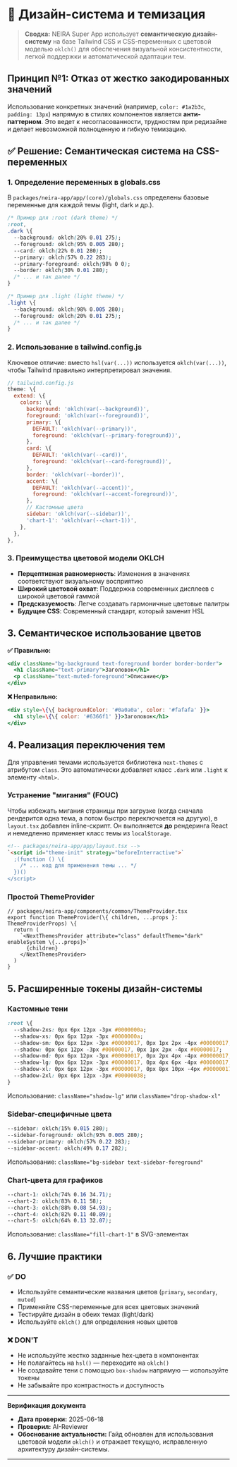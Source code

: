 # 🎨 Дизайн-система и темизация

> **Сводка:** NEIRA Super App использует **семантическую дизайн-систему** на базе Tailwind CSS и CSS-переменных с цветовой моделью `oklch()` для обеспечения визуальной консистентности, легкой поддержки и автоматической адаптации тем.

## Принцип №1: Отказ от жестко закодированных значений

Использование конкретных значений (например, `color: #1a2b3c`, `padding: 13px`) напрямую в стилях компонентов является **анти-паттерном**. Это ведет к несогласованности, трудностям при редизайне и делает невозможной полноценную и гибкую темизацию.

## ✅ Решение: Семантическая система на CSS-переменных

### 1. Определение переменных в globals.css

В `packages/neira-app/app/(core)/globals.css` определены базовые переменные для каждой темы (light, dark и др.).

```css
/* Пример для :root (dark theme) */
:root,
.dark \{
  --background: oklch(20% 0.01 275);
  --foreground: oklch(95% 0.005 280);
  --card: oklch(22% 0.01 280);
  --primary: oklch(57% 0.22 283);
  --primary-foreground: oklch(98% 0 0);
  --border: oklch(30% 0.01 280);
  /* ... и так далее */
}

/* Пример для .light (light theme) */
.light \{
  --background: oklch(98% 0.005 280);
  --foreground: oklch(20% 0.01 275);
  /* ... и так далее */
}
```

### 2. Использование в tailwind.config.js

Ключевое отличие: вместо `hsl(var(...))` используется `oklch(var(...))`, чтобы Tailwind правильно интерпретировал значения.

```javascript
// tailwind.config.js
theme: \{
  extend: \{
    colors: \{
      background: 'oklch(var(--background))',
      foreground: 'oklch(var(--foreground))',
      primary: \{
        DEFAULT: 'oklch(var(--primary))',
        foreground: 'oklch(var(--primary-foreground))',
      },
      card: \{
        DEFAULT: 'oklch(var(--card))',
        foreground: 'oklch(var(--card-foreground))',
      },
      border: 'oklch(var(--border))',
      accent: \{
        DEFAULT: 'oklch(var(--accent))',
        foreground: 'oklch(var(--accent-foreground))',
      },
      // Кастомные цвета
      sidebar: 'oklch(var(--sidebar))',
      'chart-1': 'oklch(var(--chart-1))',
    },
  },
},
```

### 3. Преимущества цветовой модели OKLCH

- **Перцептивная равномерность**: Изменения в значениях соответствуют визуальному восприятию
- **Широкий цветовой охват**: Поддержка современных дисплеев с широкой цветовой гаммой
- **Предсказуемость**: Легче создавать гармоничные цветовые палитры
- **Будущее CSS**: Современный стандарт, который заменит HSL

## 3. Семантическое использование цветов

**✅ Правильно:**

```jsx
<div className="bg-background text-foreground border border-border">
  <h1 className="text-primary">Заголовок</h1>
  <p className="text-muted-foreground">Описание</p>
</div>
```

**❌ Неправильно:**

```jsx
<div style=\{\{ backgroundColor: '#0a0a0a', color: '#fafafa' }}>
  <h1 style=\{\{ color: '#6366f1' }}>Заголовок</h1>
</div>
```

## 4. Реализация переключения тем

Для управления темами используется библиотека `next-themes` с атрибутом `class`. Это автоматически добавляет класс `.dark` или `.light` к элементу `<html>`.

### Устранение "мигания" (FOUC)

Чтобы избежать мигания страницы при загрузке (когда сначала рендерится одна тема, а потом быстро переключается на другую), в `layout.tsx` добавлен inline-скрипт. Он выполняется **до** рендеринга React и немедленно применяет класс темы из `localStorage`.

```html
<!-- packages/neira-app/app/layout.tsx -->
`<script id="theme-init" strategy="beforeInterractive">`
  ;(function () \{
    /* ... код для применения темы ... */
  })()
</script>
```

### Простой ThemeProvider

```tsx
// packages/neira-app/components/common/ThemeProvider.tsx
export function ThemeProvider(\{ children, ...props }: ThemeProviderProps) \{
  return (
    `<NextThemesProvider attribute="class" defaultTheme="dark" enableSystem \{...props}>`
      {children}
    </NextThemesProvider>
  )
}
```

## 5. Расширенные токены дизайн-системы

### Кастомные тени

```css
:root \{
  --shadow-2xs: 0px 6px 12px -3px #0000000a;
  --shadow-xs: 0px 6px 12px -3px #0000000a;
  --shadow-sm: 0px 6px 12px -3px #00000017, 0px 1px 2px -4px #00000017;
  --shadow: 0px 6px 12px -3px #00000017, 0px 1px 2px -4px #00000017;
  --shadow-md: 0px 6px 12px -3px #00000017, 0px 2px 4px -4px #00000017;
  --shadow-lg: 0px 6px 12px -3px #00000017, 0px 4px 6px -4px #00000017;
  --shadow-xl: 0px 6px 12px -3px #00000017, 0px 8px 10px -4px #00000017;
  --shadow-2xl: 0px 6px 12px -3px #00000038;
}
```

Использование: `className="shadow-lg"` или `className="drop-shadow-xl"`

### Sidebar-специфичные цвета

```css
--sidebar: oklch(15% 0.015 280);
--sidebar-foreground: oklch(93% 0.005 280);
--sidebar-primary: oklch(57% 0.22 283);
--sidebar-accent: oklch(49% 0.17 282);
```

Использование: `className="bg-sidebar text-sidebar-foreground"`

### Chart-цвета для графиков

```css
--chart-1: oklch(74% 0.16 34.71);
--chart-2: oklch(83% 0.11 58);
--chart-3: oklch(88% 0.08 54.93);
--chart-4: oklch(82% 0.11 40.89);
--chart-5: oklch(64% 0.13 32.07);
```

Использование: `className="fill-chart-1"` в SVG-элементах

## 6. Лучшие практики

### ✅ DO

- Используйте семантические названия цветов (`primary`, `secondary`, `muted`)
- Применяйте CSS-переменные для всех цветовых значений
- Тестируйте дизайн в обеих темах (light/dark)
- Используйте `oklch()` для определения новых цветов

### ❌ DON'T

- Не используйте жестко заданные hex-цвета в компонентах
- Не полагайтесь на `hsl()` — переходите на `oklch()`
- Не создавайте тени с помощью `box-shadow` напрямую — используйте токены
- Не забывайте про контрастность и доступность

---

**Верификация документа**

- **Дата проверки:** 2025-06-18
- **Проверил:** AI-Reviewer
- **Обоснование актуальности:** Гайд обновлен для использования цветовой модели `oklch()` и отражает текущую, исправленную архитектуру дизайн-системы.

---

